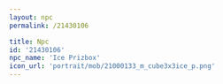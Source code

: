 ```yaml
---
layout: npc
permalink: /21430106

title: Npc
id: '21430106'
npc_name: 'Ice Prizbox'
icon_url: 'portrait/mob/21000133_m_cube3x3ice_p.png'
---
```

